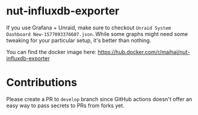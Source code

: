 # nut-influxdb-exporter

If you use Grafana + Unraid, make sure to checkout `Unraid System Dashboard New-1577093376607.json`. 
While some graphs might need some tweaking for your particular setup, it's better than nothing.

You can find the docker image here:
https://hub.docker.com/r/maihai/nut-influxdb-exporter

# Contributions
Please create a PR to `develop` branch since GitHub actions doesn't offer an easy way to pass secrets to PRs from forks yet.